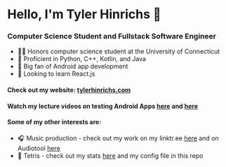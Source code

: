 # Hello, I'm Tyler Hinrichs 👋

### Computer Science Student and Fullstack Software Engineer

- 👨‍🎓 Honors computer science student at the University of Connecticut
- 🔨 Proficient in Python, C++, Kotlin, and Java
- 🐛 Big fan of Android app development
- 🤔 Looking to learn React.js  
#### Check out my website: [tylerhinrichs.com](https://tylerhinrichs.com)

#### Watch my lecture videos on testing Android Apps [here](https://www.youtube.com/watch?v=mviSXhgEc8A) and [here](https://www.youtube.com/watch?v=SjbA-RDVruc&t=430s)

#### Some of my other interests are:
- 🎧 Music production - check out my work on my linktr.ee [here](https://linktr.ee/tyfreestyle) and on Audiotool [here](https://audiotool.com/user/tylernh99)
- 🧩 Tetris - check out my stats [here](https://ch.tetr.io/u/tyfreestyle) and my config file in this repo

